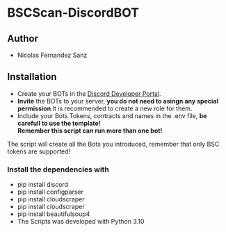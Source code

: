 # BSCScan-DiscordBOT
<h2>Author</h2>
<ul>
<li>Nicolas Fernandez Sanz</li>
</ul>
<h2>Installation</h2>
<ul>
<li>Create your BOTs in the <a href="https://discord.com/developers/applications">Discord Developer Portal</a>.</li>
<li><strong>Invite</strong> the BOTs to your server, <strong>you do not need to asingn any special permission</strong>.It is recommended to create a new role for them.</li>
<li>Include your Bots Tokens, contracts and names in the .env file, <strong> be carefull to use the template!</strong></li> <strong> Remember this script can run more than one bot!</strong>
</ul>
The script will create all the Bots you introduced, remember that only BSC tokens are supported!
<h3>Install the dependencies with </h3>
<ul>
<li>pip install discord</li>
<li>pip install configparser</li>
<li>pip install cloudscraper</li>
<li>pip install cloudscraper</li>
<li>pip install beautifulsoup4</li>
<li>The Scripts was developed with Python 3.10</li>
</ul>
